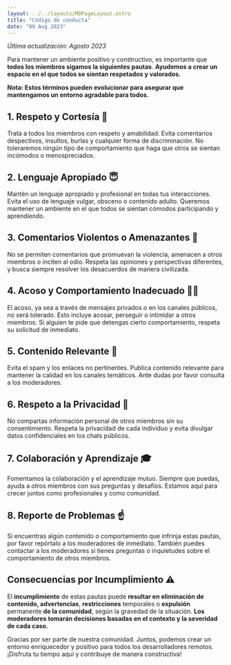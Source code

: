 ```yaml
---
layout: ../../layouts/MDPageLayout.astro
title: "Código de conducta"
date: "09 Aug 2023"
---
```


*Última actualización: Agosto 2023*

Para mantener un ambiente positivo y constructivo, es importante que **todos los miembros sigamos la siguientes pautas**. **Ayudemos a crear un espacio en el que todos se sientan respetados y valorados.** 

**Nota: Estos términos pueden evolucionar para asegurar que mantengamos un entorno agradable para todos.**

## **1. Respeto y Cortesía 🫶**

Trata a todos los miembros con respeto y amabilidad. Evita comentarios despectivos, insultos, burlas y cualquier forma de discriminación. No toleraremos ningún tipo de comportamiento que haga que otros se sientan incómodos o menospreciados.

## **2. Lenguaje Apropiado 😇**

Mantén un lenguaje apropiado y profesional en todas tus interacciones. Evita el uso de lenguaje vulgar, obsceno o contenido adulto. Queremos mantener un ambiente en el que todos se sientan cómodos participando y aprendiendo.

## **3. Comentarios Violentos o Amenazantes 🚫**

No se permiten comentarios que promuevan la violencia, amenacen a otros miembros o inciten al odio. Respeta las opiniones y perspectivas diferentes, y busca siempre resolver los desacuerdos de manera civilizada.

## **4. Acoso y Comportamiento Inadecuado 🙅‍♂️**

El acoso, ya sea a través de mensajes privados o en los canales públicos, no será tolerado. Esto incluye acosar, perseguir o intimidar a otros miembros. Si alguien te pide que detengas cierto comportamiento, respeta su solicitud de inmediato.

## **5. Contenido Relevante 🤩**

Evita el spam y los enlaces no pertinentes. Publica contenido relevante para mantener la calidad en los canales temáticos. Ante dudas por favor consulta a los moderadores. 

## **6. Respeto a la Privacidad 🧐**

No compartas información personal de otros miembros sin su consentimiento. Respeta la privacidad de cada individuo y evita divulgar datos confidenciales en los chats públicos.

## **7. Colaboración y Aprendizaje 🎓**

Fomentamos la colaboración y el aprendizaje mutuo. Siempre que puedas, ayuda a otros miembros con sus preguntas y desafíos. Estamos aquí para crecer juntos como profesionales y como comunidad.

## **8. Reporte de Problemas ☝️**

Si encuentras algún contenido o comportamiento que infrinja estas pautas, por favor repórtalo a los moderadores de inmediato. También puedes contactar a los moderadores si tienes preguntas o inquietudes sobre el comportamiento de otros miembros.

## **Consecuencias por Incumplimiento ⚠️**

El **incumplimiento** de estas pautas puede **resultar en eliminación de contenido, advertencias**, **restricciones** temporales o **expulsión** permanente **de la comunidad**, según la gravedad de la situación. **Los moderadores tomarán decisiones basadas en el contexto y la severidad de cada caso.**

Gracias por ser parte de nuestra comunidad. Juntos, podemos crear un entorno enriquecedor y positivo para todos los desarrolladores remotos. ¡Disfruta tu tiempo aquí y contribuye de manera constructiva!
